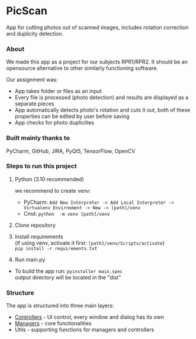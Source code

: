# PicScan

App for cutting photos out of scanned images, includes rotation correction and duplicity detection.

### About
We made this app as a project for our subjects RPR1/RPR2. It should be an opensource alternative to other similarly functioning software.

Our assignment was:
- App takes folder or files as an input
- Every file is processed (photo detection) and results are displayed as a separate pieces
- App automatically detects photo's rotation and cuts it out, both of these properties can  be edited by user before saving
- App checks for photo duplicities

### Built mainly thanks to
PyCharm, GitHub, JIRA, PyQt5, TensorFlow, OpenCV

### Steps to run this project
1. Python (3.10 recommended)

    we recommend to create venv:
   - PyCharm: `Add New Interpreter -> Add Local Interpreter -> Virtualenv Envirnoment -> New -> [path]/venv`
   - Cmd: `python  -m venv [path]/venv`
2. Clone repository
3. Install requirements \
   (if using venv, activate it first: `[path]/venv/Scripts/activate`)\
`pip install -r requirements.txt`
4. Run main.py

- To build the app run: `pyinstaller main.spec`\
output directory will be located in the "dist"

### Structure
The app is structured into three main layers:
- [Controllers](documentation/controllers.md) - UI control, every window and dialog has its own
- [Managers](documentation/managers.md) - core functionalities
- Utils - supporting functions for managers and controllers